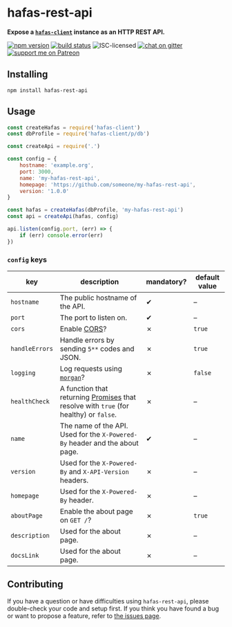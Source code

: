 # hafas-rest-api

**Expose a [`hafas-client`](https://github.com/public-transport/hafas-client/tree/0466e570ad3fcdc952dc99da1ef30a084ab79f13) instance as an HTTP REST API.**

[![npm version](https://img.shields.io/npm/v/hafas-rest-api.svg)](https://www.npmjs.com/package/hafas-rest-api)
[![build status](https://api.travis-ci.org/derhuerst/hafas-rest-api.svg?branch=master)](https://travis-ci.org/derhuerst/hafas-rest-api)
![ISC-licensed](https://img.shields.io/github/license/derhuerst/hafas-rest-api.svg)
[![chat on gitter](https://badges.gitter.im/derhuerst.svg)](https://gitter.im/derhuerst)
[![support me on Patreon](https://img.shields.io/badge/support%20me-on%20patreon-fa7664.svg)](https://patreon.com/derhuerst)


## Installing

```shell
npm install hafas-rest-api
```


## Usage

```js
const createHafas = require('hafas-client')
const dbProfile = require('hafas-client/p/db')

const createApi = require('.')

const config = {
	hostname: 'example.org',
	port: 3000,
	name: 'my-hafas-rest-api',
	homepage: 'https://github.com/someone/my-hafas-rest-api',
	version: '1.0.0'
}

const hafas = createHafas(dbProfile, 'my-hafas-rest-api')
const api = createApi(hafas, config)

api.listen(config.port, (err) => {
	if (err) console.error(err)
})
```

### `config` keys

key | description | mandatory? | default value
----|-------------|------------|--------------
`hostname` | The public hostname of the API. | ✔︎ | –
`port` | The port to listen on. | ✔︎ | –
`cors` | Enable [CORS](https://developer.mozilla.org/en-US/docs/Web/HTTP/CORS)? | ✗ | `true`
`handleErrors` | Handle errors by sending `5**` codes and JSON. | ✗ | `true`
`logging` | Log requests using [`morgan`](https://npmjs.com/package/morgan)? | ✗ | `false`
`healthCheck` | A function that returning [Promises](https://developer.mozilla.org/en-US/docs/Web/JavaScript/Reference/Global_Objects/promise) that resolve with `true` (for healthy) or `false`. | ✗ | –
`name` | The name of the API. Used for the `X-Powered-By` header and the about page. | ✔︎ | –
`version` | Used for the `X-Powered-By` and `X-API-Version` headers. | ✗ | –
`homepage` | Used for the `X-Powered-By` header. | ✗ | –
`aboutPage` | Enable the about page on `GET /`? | ✗ | `true`
`description` | Used for the about page. | ✗ | –
`docsLink` | Used for the about page. | ✗ | –


## Contributing

If you have a question or have difficulties using `hafas-rest-api`, please double-check your code and setup first. If you think you have found a bug or want to propose a feature, refer to [the issues page](https://github.com/derhuerst/hafas-rest-api/issues).
